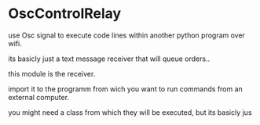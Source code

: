 # OscControlRelay
use Osc signal to execute code lines within another python program over wifi. 


its basicly just a text message receiver that will queue orders..

this module is the receiver. 

import it to the programm from wich you want to run commands from an external computer.

you might need a class from which they will be executed, but its basicly jus
